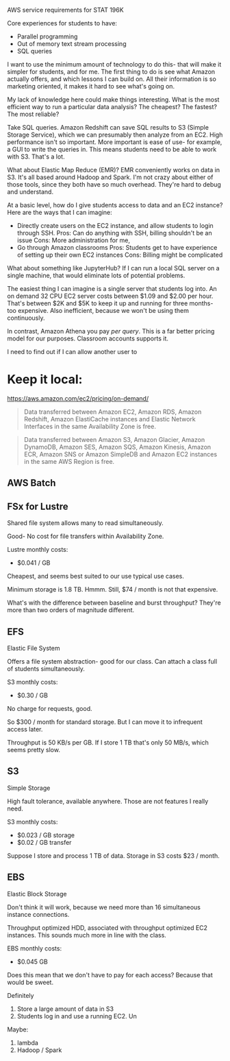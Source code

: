 

AWS service requirements for STAT 196K

Core experiences for students to have:

- Parallel programming
- Out of memory text stream processing
- SQL queries


I want to use the minimum amount of technology to do this- that will make it simpler for students, and for me.
The first thing to do is see what Amazon actually offers, and which lessons I can build on.
All their information is so marketing oriented, it makes it hard to see what's going on.

My lack of knowledge here could make things interesting.
What is the most efficient way to run a particular data analysis?
The cheapest?
The fastest?
The most reliable?

Take SQL queries.
Amazon Redshift can save SQL results to S3 (Simple Storage Service), which we can presumably then analyze from an EC2.
High performance isn't so important.
More important is ease of use- for example, a GUI to write the queries in.
This means students need to be able to work with S3.
That's a lot.

What about Elastic Map Reduce (EMR)?
EMR conveniently works on data in S3.
It's all based around Hadoop and Spark.
I'm not crazy about either of those tools, since they both have so much overhead.
They're hard to debug and understand.

At a basic level, how do I give students access to data and an EC2 instance?
Here are the ways that I can imagine:

- Directly create users on the EC2 instance, and allow students to login through SSH.
    Pros: Can do anything with SSH, billing shouldn't be an issue
    Cons: More administration for me, 
- Go through Amazon classrooms
    Pros: Students get to have experience of setting up their own EC2 instances
    Cons: Billing might be complicated

What about something like JupyterHub?
If I can run a local SQL server on a single machine, that would eliminate lots of potential problems.

The easiest thing I can imagine is a single server that students log into.
An on demand 32 CPU EC2 server costs between $1.09 and $2.00 per hour.
That's between $2K and $5K to keep it up and running for three months- too expensive.
Also inefficient, because we won't be using them continuously.

In contrast, Amazon Athena you pay *per query*.
This is a far better pricing model for our purposes.
Classroom accounts supports it.

I need to find out if I can allow another user to 

# Keep it local:

https://aws.amazon.com/ec2/pricing/on-demand/

> Data transferred between Amazon EC2, Amazon RDS, Amazon Redshift, Amazon ElastiCache instances and Elastic Network Interfaces in the same Availability Zone is free. 

> Data transferred between Amazon S3, Amazon Glacier, Amazon DynamoDB, Amazon SES, Amazon SQS, Amazon Kinesis, Amazon ECR, Amazon SNS or Amazon SimpleDB and Amazon EC2 instances in the same AWS Region is free.


## AWS Batch


## FSx for Lustre

Shared file system allows many to read simultaneously.

Good- No cost for file transfers within Availability Zone.

Lustre monthly costs:

- $0.041 / GB

Cheapest, and seems best suited to our use typical use cases.

Minimum storage is 1.8 TB.
Hmmm.
Still, $74 / month is not that expensive.

What's with the difference between baseline and burst throughput?
They're more than two orders of magnitude different.


## EFS

Elastic File System

Offers a file system abstraction- good for our class.
Can attach a class full of students simultaneously.

S3 monthly costs:

- $0.30 / GB

No charge for requests, good.

So $300 / month for standard storage.
But I can move it to infrequent access later.

Throughput is 50 KB/s per GB.
If I store 1 TB that's only 50 MB/s, which seems pretty slow.


## S3

Simple Storage

High fault tolerance, available anywhere.
Those are not features I really need.

S3 monthly costs:

- $0.023 / GB storage
- $0.02 / GB transfer

Suppose I store and process 1 TB of data.
Storage in S3 costs $23 / month.


## EBS

Elastic Block Storage

Don't think it will work, because we need more than 16 simultaneous instance connections.

Throughput optimized HDD, associated with throughput optimized EC2 instances.
This sounds much more in line with the class.

EBS monthly costs:

- $0.045 GB

Does this mean that we don't have to pay for each access?
Because that would be sweet.



Definitely

1. Store a large amount of data in S3
2. Students log in and use a running EC2.
    Un

Maybe:

1. lambda
2. Hadoop / Spark
